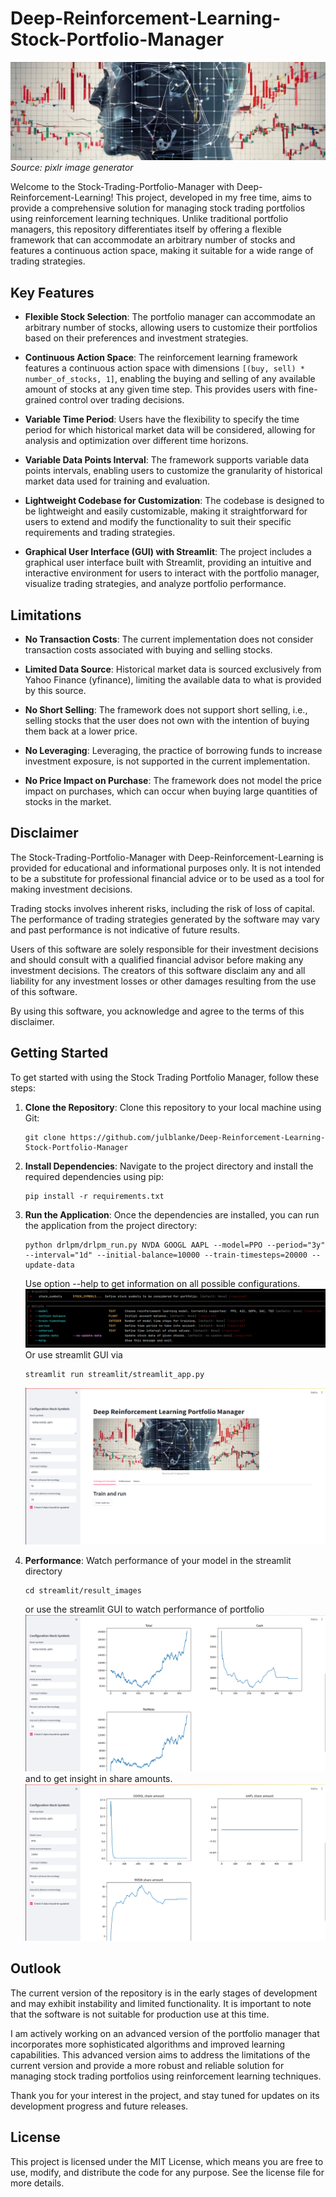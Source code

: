 # Deep-Reinforcement-Learning-Stock-Portfolio-Manager
![pixlr_banner](./static/pixlr_banner.png)
*Source: pixlr image generator*
 
Welcome to the Stock-Trading-Portfolio-Manager with Deep-Reinforcement-Learning! 
This project, developed in my free time, aims to provide a comprehensive solution for 
managing stock trading portfolios using reinforcement learning techniques. Unlike 
traditional portfolio managers, this repository differentiates itself by offering a 
flexible framework that can accommodate an arbitrary number of stocks and features a 
continuous action space, making it suitable for a wide range of trading strategies.

## Key Features

- **Flexible Stock Selection**: The portfolio manager can accommodate an arbitrary number of stocks, allowing users to customize their portfolios based on their preferences and investment strategies.

- **Continuous Action Space**: The reinforcement learning framework features a continuous action space with dimensions `[(buy, sell) * number_of_stocks, 1]`, enabling the buying and selling of any available amount of stocks at any given time step. This provides users with fine-grained control over trading decisions.

- **Variable Time Period**: Users have the flexibility to specify the time period for which historical market data will be considered, allowing for analysis and optimization over different time horizons.

- **Variable Data Points Interval**: The framework supports variable data points intervals, enabling users to customize the granularity of historical market data used for training and evaluation.

- **Lightweight Codebase for Customization**: The codebase is designed to be lightweight and easily customizable, making it straightforward for users to extend and modify the functionality to suit their specific requirements and trading strategies.

- **Graphical User Interface (GUI) with Streamlit**: The project includes a graphical user interface built with Streamlit, providing an intuitive and interactive environment for users to interact with the portfolio manager, visualize trading strategies, and analyze portfolio performance.

## Limitations

- **No Transaction Costs**: The current implementation does not consider transaction costs associated with buying and selling stocks.

- **Limited Data Source**: Historical market data is sourced exclusively from Yahoo Finance (yfinance), limiting the available data to what is provided by this source.

- **No Short Selling**: The framework does not support short selling, i.e., selling stocks that the user does not own with the intention of buying them back at a lower price.

- **No Leveraging**: Leveraging, the practice of borrowing funds to increase investment exposure, is not supported in the current implementation.

- **No Price Impact on Purchase**: The framework does not model the price impact on purchases, which can occur when buying large quantities of stocks in the market.

## Disclaimer

The Stock-Trading-Portfolio-Manager with Deep-Reinforcement-Learning is provided for educational and informational purposes only. It is not intended to be a substitute for professional financial advice or to be used as a tool for making investment decisions. 

Trading stocks involves inherent risks, including the risk of loss of capital. The performance of trading strategies generated by the software may vary and past performance is not indicative of future results. 

Users of this software are solely responsible for their investment decisions and should consult with a qualified financial advisor before making any investment decisions. The creators of this software disclaim any and all liability for any investment losses or other damages resulting from the use of this software.

By using this software, you acknowledge and agree to the terms of this disclaimer.

## Getting Started

To get started with using the Stock Trading Portfolio Manager, follow these steps:

1. **Clone the Repository**: Clone this repository to your local machine using Git:
    ```
    git clone https://github.com/julblanke/Deep-Reinforcement-Learning-Stock-Portfolio-Manager
    ```

2. **Install Dependencies**: Navigate to the project directory and install the required dependencies using pip:
    ```
    pip install -r requirements.txt
    ```


3. **Run the Application**: Once the dependencies are installed, you can run the application from the project directory:
    ```
    python drlpm/drlpm_run.py NVDA GOOGL AAPL --model=PPO --period="3y" --interval="1d" --initial-balance=10000 --train-timesteps=20000 --update-data
    ```
    Use option --help to get information on all possible configurations.
    ![typer_help](./static/typer_help.png)
    Or use streamlit GUI via
    ```
    streamlit run streamlit/streamlit_app.py
    ```
    ![streamlit_home](./static/streamlit_home.png)

4. **Performance**: Watch performance of your model in the streamlit directory
    ```
    cd streamlit/result_images
    ```
    or use the streamlit GUI to watch performance of portfolio
    ![streamlit_performance](./static/streamlit_performance.png)
    and to get insight in share amounts.
    ![streamlit_shares](./static/streamlit_shares.png)

## Outlook

The current version of the repository is in the early stages of development and may exhibit instability and limited functionality. It is important to note that the software is not suitable for production use at this time.

I am actively working on an advanced version of the portfolio manager that incorporates more sophisticated algorithms and improved learning capabilities. This advanced version aims to address the limitations of the current version and provide a more robust and reliable solution for managing stock trading portfolios using reinforcement learning techniques.

Thank you for your interest in the project, and stay tuned for updates on its development progress and future releases.


## License

This project is licensed under the MIT License, which means you are free to use, modify, 
and distribute the code for any purpose. See the license file for more details.
